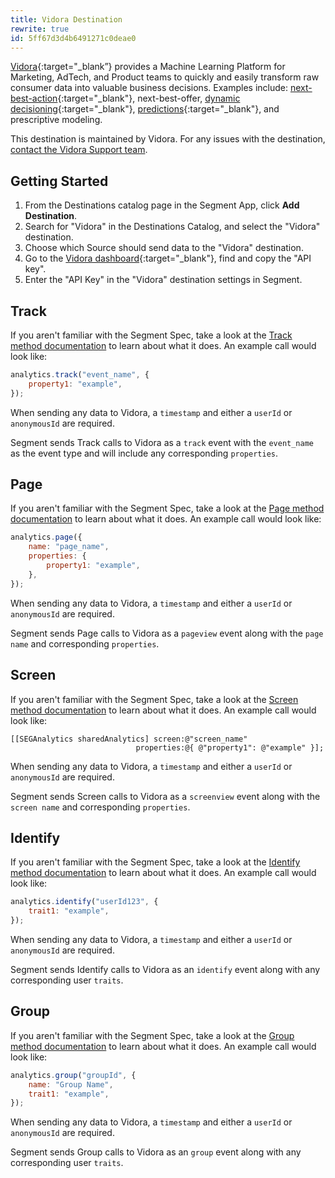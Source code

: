 ```yaml
---
title: Vidora Destination
rewrite: true
id: 5ff67d3d4b6491271c0deae0
---
```

[Vidora](https://vidora.com/?utm_source=segmentio&utm_medium=docs&utm_campaign=partners){:target="_blank”} provides a Machine Learning Platform for Marketing, AdTech, and Product teams to quickly and easily transform raw consumer data into valuable business decisions. Examples include: [next-best-action](https://www.vidora.com/general/video-building-real-time-decisioning-in-cortex-for-next-best-offer-and-next-best-action){:target="_blank"}, next-best-offer, [dynamic decisioning](https://www.vidora.com/ml-in-business/dynamic-decisioning-using-real-time-machine-learning){:target="_blank"}, [predictions](https://segment.com/recipes/using-predictive-purchase-behavior-to-increase-campaign-roi/){:target="_blank"}, and prescriptive modeling.

This destination is maintained by Vidora. For any issues with the destination, [contact the Vidora Support team](mailto:support@vidora.com).

## Getting Started



1. From the Destinations catalog page in the Segment App, click **Add Destination**.
2. Search for "Vidora" in the Destinations Catalog, and select the "Vidora" destination.
3. Choose which Source should send data to the "Vidora" destination.
4. Go to the [Vidora dashboard](https://app.vidora.com/#!/api/docs){:target="_blank"}, find and copy the "API key".
5. Enter the "API Key" in the "Vidora" destination settings in Segment.

## Track

If you aren't familiar with the Segment Spec, take a look at the [Track method documentation](/docs/connections/spec/track/) to learn about what it does. An example call would look like:

```js
analytics.track("event_name", {
    property1: "example",
});
```

When sending any data to Vidora, a `timestamp` and either a `userId` or `anonymousId` are required.

Segment sends Track calls to Vidora as a `track` event with the `event_name` as the event type and will include any corresponding `properties`.

## Page

If you aren't familiar with the Segment Spec, take a look at the [Page method documentation](/docs/connections/spec/page/) to learn about what it does. An example call would look like:

```js
analytics.page({
    name: "page_name",
    properties: {
        property1: "example",
    },
});
```

When sending any data to Vidora, a `timestamp` and either a `userId` or `anonymousId` are required.

Segment sends Page calls to Vidora as a `pageview` event along with the `page name` and corresponding `properties`.

## Screen

If you aren't familiar with the Segment Spec, take a look at the [Screen method documentation](/docs/connections/spec/screen/) to learn about what it does. An example call would look like:

```obj-c
[[SEGAnalytics sharedAnalytics] screen:@"screen_name"
                            properties:@{ @"property1": @"example" }];
```

When sending any data to Vidora, a `timestamp` and either a `userId` or `anonymousId` are required.

Segment sends Screen calls to Vidora as a `screenview` event along with the `screen name` and corresponding `properties`.


## Identify

If you aren't familiar with the Segment Spec, take a look at the [Identify method documentation](/docs/connections/spec/identify/) to learn about what it does. An example call would look like:

```js
analytics.identify("userId123", {
    trait1: "example",
});
```

When sending any data to Vidora, a `timestamp` and either a `userId` or `anonymousId` are required.

Segment sends Identify calls to Vidora as an `identify` event along with any corresponding user `traits`.

## Group

If you aren't familiar with the Segment Spec, take a look at the [Group method documentation](/docs/connections/spec/group/) to learn about what it does. An example call would look like:

```js
analytics.group("groupId", {
    name: "Group Name",
    trait1: "example",
});
```

When sending any data to Vidora, a `timestamp` and either a `userId` or `anonymousId` are required.

Segment sends Group calls to Vidora as an `group` event along with any corresponding user `traits`.
